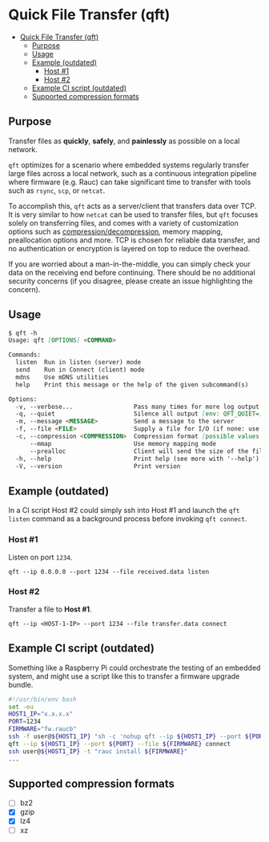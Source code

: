# Quick File Transfer (qft)

- [Quick File Transfer (qft)](#quick-file-transfer-qft)
  - [Purpose](#purpose)
  - [Usage](#usage)
  - [Example (outdated)](#example-outdated)
    - [Host #1](#host-1)
    - [Host #2](#host-2)
  - [Example CI script (outdated)](#example-ci-script-outdated)
  - [Supported compression formats](#supported-compression-formats)

## Purpose

Transfer files as **quickly**, **safely**, and **painlessly** as possible on a local network.

`qft` optimizes for a scenario where embedded systems regularly transfer large files across a local network, such as a continuous integration pipeline where firmware (e.g. Rauc) can take significant time to transfer with tools such as `rsync`, `scp`, or `netcat`.

To accomplish this, `qft` acts as a server/client that transfers data over TCP. It is very similar to how `netcat` can be used to transfer files, but `qft` focuses solely on transferring files, and comes with a variety of customization options such as [compression/decompression](#supported-compression-formats), memory mapping, preallocation options and more. TCP is chosen for reliable data transfer, and no authentication or encryption is layered on top to reduce the overhead.

If you are worried about a man-in-the-middle, you can simply check your data on the receiving end before continuing. There should be no additional security concerns (if you disagree, please create an issue highlighting the concern).

## Usage

```markdown
$ qft -h
Usage: qft [OPTIONS] <COMMAND>

Commands:
  listen  Run in listen (server) mode
  send    Run in Connect (client) mode
  mdns    Use mDNS utilities
  help    Print this message or the help of the given subcommand(s)

Options:
  -v, --verbose...                 Pass many times for more log output
  -q, --quiet                      Silence all output [env: QFT_QUIET=]
  -m, --message <MESSAGE>          Send a message to the server
  -f, --file <FILE>                Supply a file for I/O (if none: use stdio)
  -c, --compression <COMPRESSION>  Compression format [possible values: gzip, bzip2, xz, lz4, none]
      --mmap                       Use memory mapping mode
      --prealloc                   Client will send the size of the file to the server allowing the server to preallocate for the expected size
  -h, --help                       Print help (see more with '--help')
  -V, --version                    Print version
```

## Example (outdated)

In a CI script Host #2 could simply ssh into Host #1 and launch the `qft listen` command as a background process before invoking `qft connect`.

### Host #1

Listen on port `1234`.

```shell
qft --ip 0.0.0.0 --port 1234 --file received.data listen
```

### Host #2

Transfer a file to **Host #1**.

```shell
qft --ip <HOST-1-IP> --port 1234 --file transfer.data connect
```

## Example CI script (outdated)

Something like a Raspberry Pi could orchestrate the testing of an embedded system, and might use a script like this to transfer a firmware upgrade bundle.

```bash
#!/usr/bin/env bash
set -eu
HOST1_IP="x.x.x.x"
PORT=1234
FIRMWARE="fw.raucb"
ssh -f user@${HOST1_IP} "sh -c 'nohup qft --ip ${HOST1_IP} --port ${PORT} --file ${FIRMWARE} listen > qft_listen.log 2>&1 &'"
qft --ip ${HOST1_IP} --port ${PORT} --file ${FIRMWARE} connect
ssh user@${HOST1_IP} -t "rauc install ${FIRMWARE}"
...
```

## Supported compression formats

- [ ] bz2
- [x] gzip
- [x] lz4
- [ ] xz
